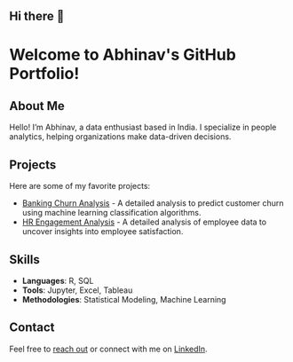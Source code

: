 ## Hi there 👋

# Welcome to Abhinav's GitHub Portfolio!

## About Me
Hello! I’m Abhinav, a data enthusiast based in India. I specialize in people analytics, helping organizations make data-driven decisions.

## Projects
Here are some of my favorite projects:
- [Banking Churn Analysis](https://github.com/isabhinav/BankChurn) - A detailed analysis to predict customer churn using machine learning classification algorithms.
- [HR Engagement Analysis](https://github.com/isabhinav/HREngagement1) - A detailed analysis of employee data to uncover insights into employee satisfaction.

## Skills
- **Languages**: R, SQL
- **Tools**: Jupyter, Excel, Tableau
- **Methodologies**: Statistical Modeling, Machine Learning


## Contact
Feel free to [reach out](mailto:abhinav.singh@live.com) or connect with me on [LinkedIn](https://www.linkedin.com/in/yourprofile).

<!--
**isabhinav/isabhinav** is a ✨ _special_ ✨ repository because its `README.md` (this file) appears on your GitHub profile.

Here are some ideas to get you started:

- 🔭 I’m currently working on ...
- 🌱 I’m currently learning ...
- 👯 I’m looking to collaborate on ...
- 🤔 I’m looking for help with ...
- 💬 Ask me about ...
- 📫 How to reach me: ...
- 😄 Pronouns: ...
- ⚡ Fun fact: ...
-->
